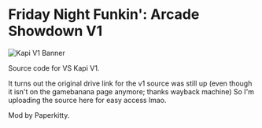 # Friday Night Funkin': Arcade Showdown V1

![Kapi V1 Banner](https://github.com/user-attachments/assets/9c833e7c-b7e8-47b8-a6c7-f31b66449e73)

Source code for VS Kapi V1.

It turns out the original drive link for the v1 source was still up (even though it isn't on the gamebanana page anymore; thanks wayback machine)
So I'm uploading the source here for easy access lmao.

Mod by Paperkitty.
